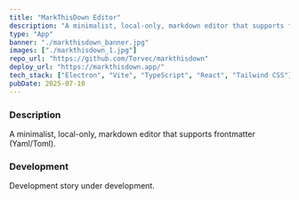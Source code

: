 ```yaml
---
title: "MarkThisDown Editor"
description: "A minimalist, local-only, markdown editor that supports frontmatter (Yaml/Toml)."
type: "App"
banner: "./markthisdown_banner.jpg"
images: ["./markthisdown_1.jpg"]
repo_url: "https://github.com/Torvec/markthisdown"
deploy_url: "https://markthisdown.app/"
tech_stack: ["Electron", "Vite", "TypeScript", "React", "Tailwind CSS"]
pubDate: 2025-07-10
---
```


### Description

A minimalist, local-only, markdown editor that supports frontmatter (Yaml/Toml).

### Development

Development story under development.
